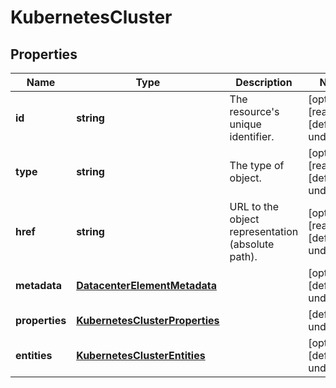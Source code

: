 # KubernetesCluster

## Properties
| Name | Type | Description | Notes |
| ------------ | ------------- | ------------- | ------------- |
| **id** | **string** | The resource\'s unique identifier. | [optional] [readonly] [default to undefined] |
| **type** | **string** | The type of object. | [optional] [readonly] [default to undefined] |
| **href** | **string** | URL to the object representation (absolute path). | [optional] [readonly] [default to undefined] |
| **metadata** | [**DatacenterElementMetadata**](DatacenterElementMetadata.md) |  | [optional] [default to undefined] |
| **properties** | [**KubernetesClusterProperties**](KubernetesClusterProperties.md) |  | [default to undefined] |
| **entities** | [**KubernetesClusterEntities**](KubernetesClusterEntities.md) |  | [optional] [default to undefined] |


